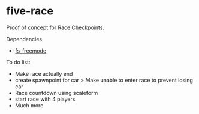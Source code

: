 # five-race

Proof of concept for Race Checkpoints. 

Dependencies

- [fs_freemode](https://github.com/FiveM-Scripts/fs_freemode)



To do list: 


- Make race actually end
- create spawnpoint for car > Make unable to enter race to prevent losing car 
- Race countdown using scaleform
- start race with 4 players 
- Much more
